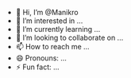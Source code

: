 - 👋 Hi, I’m @Manikro
- 👀 I’m interested in ...
- 🌱 I’m currently learning ...
- 💞️ I’m looking to collaborate on ...
- 📫 How to reach me ...
- 😄 Pronouns: ...
- ⚡ Fun fact: ...

<!---
Manikro/Manikro is a ✨ special ✨ repository because its `README.md` (this file) appears on your GitHub profile.
You can click the Preview link to take a look at your changes.
--->
